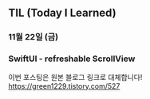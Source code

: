 ## TIL (Today I Learned)

### 11월 22일 (금)    
### SwiftUI - refreshable ScrollView    
이번 포스팅은 원본 블로그 링크로 대체합니다!   
https://green1229.tistory.com/527   